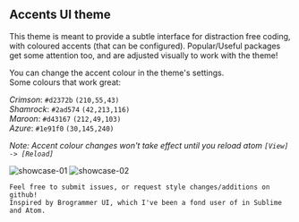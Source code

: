 ## Accents UI theme

This theme is meant to provide a subtle interface for distraction free coding, with coloured accents (that can be configured). Popular/Useful packages get some attention too, and are adjusted visually to work with the theme!

You can change the accent colour in the theme's settings.  
Some colours that work great:  

*Crimson*: `#d2372b` `(210,55,43)`  
*Shamrock*: `#2ad574` `(42,213,116)`  
*Maroon*: `#d43167` `(212,49,103)`  
*Azure*: `#1e91f0` `(30,145,240)`  

*Note: Accent colour changes won't take effect until you reload atom `[View] -> [Reload]`*

![showcase-01](https://raw.githubusercontent.com/kieranju/accents-ui/gh-pages/img/showcase-01.jpg)
![showcase-02](https://raw.githubusercontent.com/kieranju/accents-ui/gh-pages/img/showcase-02.jpg)

```
Feel free to submit issues, or request style changes/additions on github!
Inspired by Brogrammer UI, which I've been a fond user of in Sublime and Atom.
```
